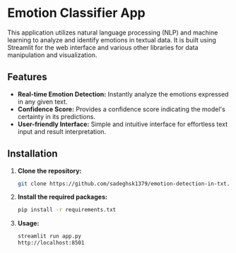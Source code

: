 # Emotion Classifier App

This application utilizes natural language processing (NLP) and machine learning to analyze and identify emotions in textual data. It is built using Streamlit for the web interface and various other libraries for data manipulation and visualization.

## Features

- **Real-time Emotion Detection:** Instantly analyze the emotions expressed in any given text.
- **Confidence Score:** Provides a confidence score indicating the model's certainty in its predictions.
- **User-friendly Interface:** Simple and intuitive interface for effortless text input and result interpretation.

## Installation

1. **Clone the repository:**
   ```bash
   git clone https://github.com/sadeghsk1379/emotion-detection-in-txt.git
   
2. **Install the required packages:**
   ```bash
   pip install -r requirements.txt

3. **Usage:**
    ```bash
   streamlit run app.py
   http://localhost:8501

